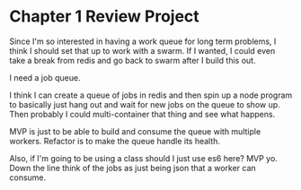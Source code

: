 # Chapter 1 Review Project

Since I'm so interested in having a work queue for long term problems, I think I should set that up to work with a swarm. If I wanted, I could even take a break from redis and go back to swarm after I build this out.

I need a job queue.

I think I can create a queue of jobs in redis and then spin up a node program to basically just hang out and wait for new jobs on the queue to show up. Then probably I could multi-container that thing and see what happens.

MVP is just to be able to build and consume the queue with multiple workers. Refactor is to make the queue handle its health.

Also, if I'm going to be using a class should I just use es6 here? MVP yo.
Down the line think of the jobs as just being json that a worker can consume.
